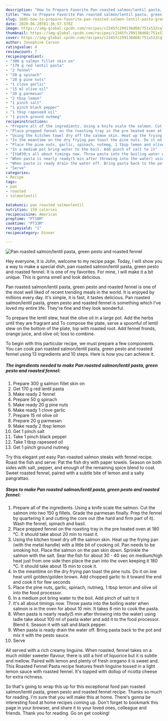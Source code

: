 ```yaml
---
description: "How to Prepare Favorite Pan roasted salmon/lentil pasta, green pesto and roasted fennel"
title: "How to Prepare Favorite Pan roasted salmon/lentil pasta, green pesto and roasted fennel"
slug: 1685-how-to-prepare-favorite-pan-roasted-salmon-lentil-pasta-green-pesto-and-roasted-fennel
date: 2020-06-20T01:36:57.578Z
image: https://img-global.cpcdn.com/recipes/c2345fc299136d68/751x532cq70/pan-roasted-salmonlentil-pasta-green-pesto-and-roasted-fennel-recipe-main-photo.jpg
thumbnail: https://img-global.cpcdn.com/recipes/c2345fc299136d68/751x532cq70/pan-roasted-salmonlentil-pasta-green-pesto-and-roasted-fennel-recipe-main-photo.jpg
cover: https://img-global.cpcdn.com/recipes/c2345fc299136d68/751x532cq70/pan-roasted-salmonlentil-pasta-green-pesto-and-roasted-fennel-recipe-main-photo.jpg
author: Josephine Carson
ratingvalue: 4
reviewcount: 7
recipeingredient:
- "300 g salmon fillet skin on"
- "170 g red lentil pasta"
- "2 fennel"
- "50 g spinach"
- "20 g pine nuts"
- "1 clove garlic"
- "15 ml olive oil"
- "20 g parmesan"
- "2 tbsp lemon"
- "1 pinch salt"
- "1 pinch black pepper"
- "1 tbsp rapeseed oil"
- "1 pinch ground nutmeg"
recipeinstructions:
- "Prepare all of the ingredients. Using a knife scale the salmon. Cut the salmon into two 150 g fillets. Grade the parmesan finally. Prep the fennel by quartering it and cutting the core out (the hard and firm part of it). Wash the fennel, spinach and basil."
- "Place prepped fennel on the roasting tray in the pre heated oven at 180 °C. It should take about 20 min to roast it."
- "Using the kitchen towel dry off the salmon skin. Heat up the frying pan (with the metal handle) with a little bit of cooking oil. Pan needs to be smoking hot. Place the salmon on the pan skin down. Sprinkle the salmon with the salt. Sear the fish for about 30 - 40 sec on medium/high heat just from one side then place the pan into the oven keeping it 180 °C. It should take about 15 min to cook it."
- "In the meantime on the dry frying pan toast the pine nuts. Do it on low heat until golden/golden brown. Add chopped garlic to it toward the end and cook it for few seconds"
- "Place the pine nuts, garlic, spinach, nutmeg, 1 tbsp lemon and olive oil into the food processor."
- "In a medium pot bring water to the boil. Add pinch of salt to it"
- "It&#39;s all about timings now. Throw pasta into the boiling water when salmon is in the oven for about 10 min. It takes 6 min to cook the pasta."
- "When pasta is nearly ready(5 min after throwing into the water) using ladle take about 100 ml of pasta water and add it to the food processor. Blend it. Season it with salt and black pepper."
- "When pasta is ready drain the water off. Bring pasta back to the pot and mix it with the pesto sauce."
- "Serve"
categories:
- Recipe
tags:
- pan
- roasted
- salmonlentil

katakunci: pan roasted salmonlentil 
nutrition: 159 calories
recipecuisine: American
preptime: "PT18M"
cooktime: "PT33M"
recipeyield: "1"
recipecategory: Dinner

---
```



![Pan roasted salmon/lentil pasta, green pesto and roasted fennel](https://img-global.cpcdn.com/recipes/c2345fc299136d68/751x532cq70/pan-roasted-salmonlentil-pasta-green-pesto-and-roasted-fennel-recipe-main-photo.jpg)

Hey everyone, it is John, welcome to my recipe page. Today, I will show you a way to make a special dish, pan roasted salmon/lentil pasta, green pesto and roasted fennel. It is one of my favorites. For mine, I will make it a bit unique. This is gonna smell and look delicious.

Pan roasted salmon/lentil pasta, green pesto and roasted fennel is one of the most well liked of recent trending meals in the world. It is enjoyed by millions every day. It's simple, it is fast, it tastes delicious. Pan roasted salmon/lentil pasta, green pesto and roasted fennel is something which I've loved my entire life. They're fine and they look wonderful.

To prepare the lentil stew, heat the olive oil in a large pot. Add the herbs until they are fragrant and To compose the plate, serve a spoonful of lentil stew on the bottom of the plate, top with roasted root. Add fennel fronds, orange juice, and olive oil; toss to combine.


To begin with this particular recipe, we must prepare a few components. You can cook pan roasted salmon/lentil pasta, green pesto and roasted fennel using 13 ingredients and 10 steps. Here is how you can achieve it.

<!--inarticleads1-->

##### The ingredients needed to make Pan roasted salmon/lentil pasta, green pesto and roasted fennel:

1. Prepare 300 g salmon fillet skin on
1. Get 170 g red lentil pasta
1. Make ready 2 fennel
1. Prepare 50 g spinach
1. Make ready 20 g pine nuts
1. Make ready 1 clove garlic
1. Prepare 15 ml olive oil
1. Prepare 20 g parmesan
1. Make ready 2 tbsp lemon
1. Get 1 pinch salt
1. Take 1 pinch black pepper
1. Take 1 tbsp rapeseed oil
1. Get 1 pinch ground nutmeg


Try this elegant yet easy Pan-roasted salmon steaks with fennel recipe. Roast the fish and serve: Pat the fish dry with paper towels. Season on both sides with salt, pepper, and enough of the remaining spice blend to coat. Sweet roasted fennel, paired with a subtle bite of lemon and a salty pangrattao. 

<!--inarticleads2-->

##### Steps to make Pan roasted salmon/lentil pasta, green pesto and roasted fennel:

1. Prepare all of the ingredients. Using a knife scale the salmon. Cut the salmon into two 150 g fillets. Grade the parmesan finally. Prep the fennel by quartering it and cutting the core out (the hard and firm part of it). Wash the fennel, spinach and basil.
1. Place prepped fennel on the roasting tray in the pre heated oven at 180 °C. It should take about 20 min to roast it.
1. Using the kitchen towel dry off the salmon skin. Heat up the frying pan (with the metal handle) with a little bit of cooking oil. Pan needs to be smoking hot. Place the salmon on the pan skin down. Sprinkle the salmon with the salt. Sear the fish for about 30 - 40 sec on medium/high heat just from one side then place the pan into the oven keeping it 180 °C. It should take about 15 min to cook it.
1. In the meantime on the dry frying pan toast the pine nuts. Do it on low heat until golden/golden brown. Add chopped garlic to it toward the end and cook it for few seconds
1. Place the pine nuts, garlic, spinach, nutmeg, 1 tbsp lemon and olive oil into the food processor.
1. In a medium pot bring water to the boil. Add pinch of salt to it
1. It&#39;s all about timings now. Throw pasta into the boiling water when salmon is in the oven for about 10 min. It takes 6 min to cook the pasta.
1. When pasta is nearly ready(5 min after throwing into the water) using ladle take about 100 ml of pasta water and add it to the food processor. Blend it. Season it with salt and black pepper.
1. When pasta is ready drain the water off. Bring pasta back to the pot and mix it with the pesto sauce.
1. Serve


All served with a rich creamy linguine. When roasted, fennel takes on a much milder sweeter flavour, there is still a hint of liquorice but it is subtle and mellow. Paired with lemon and plenty of fresh oregano it is sweet and. This Roasted Fennel Pasta recipe features fresh linguine tossed in a light lemon sauce with roasted fennel. It&#39;s topped with dollop of ricotta cheese for extra richness. 

So that's going to wrap this up for this exceptional food pan roasted salmon/lentil pasta, green pesto and roasted fennel recipe. Thanks so much for reading. I'm sure that you will make this at home. There's gonna be interesting food at home recipes coming up. Don't forget to bookmark this page in your browser, and share it to your loved ones, colleague and friends. Thank you for reading. Go on get cooking!
